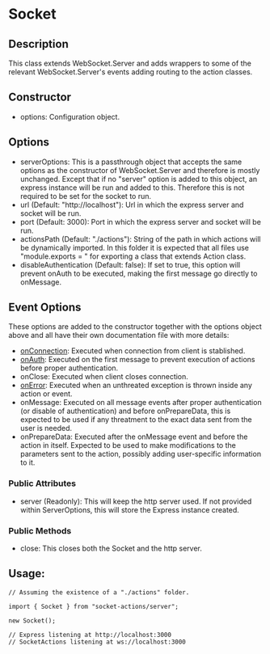 # Socket

## Description

This class extends WebSocket.Server and adds wrappers to some of the relevant WebSocket.Server's events adding routing to the action classes.

## Constructor

- options: Configuration object.

## Options

- serverOptions: This is a passthrough object that accepts the same options as the constructor of WebSocket.Server and therefore is mostly unchanged. Except that if no "server" option is added to this object, an express instance will be run and added to this. Therefore this is not required to be set for the socket to run.
- url (Default: "http://localhost"): Url in which the express server and socket will be run.
- port (Default: 3000): Port in which the express server and socket will be run.
- actionsPath (Default: "./actions"): String of the path in which actions will be dynamically imported. In this folder it is expected that all files use "module.exports = " for exporting a class that extends Action class.
- disableAuthentication (Default: false): If set to true, this option will prevent onAuth to be executed, making the first message go directly to onMessage.

## Event Options

These options are added to the constructor together with the options object above and all have their own documentation file with more details:

- [onConnection](/docs/server/socketEvents/onConnection.md): Executed when connection from client is stablished.
- [onAuth](/docs/server/socketEvents/onAuth.md): Executed on the first message to prevent execution of actions before proper authentication.
- onClose: Executed when client closes connection.
- [onError](/docs/server/socketEvents/onError.md): Executed when an unthreated exception is thrown inside any action or event.
- onMessage: Executed on all message events after proper authentication (or disable of authentication) and before onPrepareData, this is expected to be used if any threatment to the exact data sent from the user is needed.
- onPrepareData: Executed after the onMessage event and before the action in itself. Expected to be used to make modifications to the parameters sent to the action, possibly adding user-specific information to it.

### Public Attributes

- server (Readonly): This will keep the http server used. If not provided within ServerOptions, this will store the Express instance created.

### Public Methods

- close: This closes both the Socket and the http server.

## Usage:

```
// Assuming the existence of a "./actions" folder.

import { Socket } from "socket-actions/server";

new Socket();

// Express listening at http://localhost:3000
// SocketActions listening at ws://localhost:3000
```
